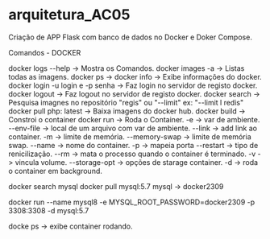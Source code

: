 # arquitetura_AC05
Criação de APP Flask com banco de dados no Docker e Doker Compose.

Comandos - DOCKER

docker logs --help -> Mostra os Comandos.
docker images -a -> Listas todas as imagens.
docker ps ->
docker info -> Exibe informações do docker.
docker login -u login e -p senha -> Faz login no servidor de registo docker.
docker logout -> Faz logout no servidor de registo docker.
docker search -> Pesquisa imagnes no repositório "regis" ou "--limit" ex: "--limit l redis" 
docker pull php: latest -> Baixa imagens do docker hub.
docker build -> Constroi o container
docker run -> Roda o Container. 
    -e -> var de ambiente.
    --env-file -> local de um arquivo com var de ambiente.
    --link -> add link ao container.
    -m -> limite de memória.
    --memory-swap -> limite de memória swap.
    --name -> nome do container.
    -p -> mapeia porta
    --restart -> tipo de renicilização.
    --rm -> mata o processo quando o container é terminado.
    -v -> vincula volume.
    --storage-opt -> opções de starage container.
    -d -> roda o container em background.

docker search mysql
docker pull mysql:5.7
mysql -> docker2309

docker run --name  mysql8 -e MYSQL_ROOT_PASSWORD=docker2309 -p 3308:3308 -d mysql:5.7

docke ps -> exibe container rodando.
